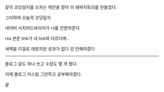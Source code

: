 같이 코딩일지를 쓰자는 제안을 받아 이 레파지토리를 만들었다.

그리하여 오늘의 코딩일지

네이버 서치어드바이저가 나를 안받아준다

rss 본문 link가 내 link와 다르다며..

새벽을 이걸로 태웠지만 성과가 없다 걍 안해야겠다

---

블로그 글도 하나 쓰고 수정도 몇 개 했다.

이제 블로그 커스텀 그만하고 공부해야겠다.

끝
